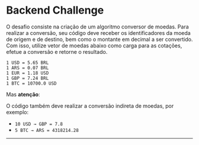 # Backend Challenge

O desafio consiste na criação de um algoritmo conversor de moedas. Para realizar a conversão, seu código deve receber os identificadores da moeda de origem e de destino, bem como o montante em decimal a ser convertido. Com isso, utilize vetor de moedas abaixo como carga para as cotações, efetue a conversão e retorne o resultado.

```
1 USD = 5.65 BRL
1 ARS = 0.07 BRL
1 EUR = 1.18 USD
1 GBP = 7.24 BRL
1 BTC = 10700.0 USD
```

Mas **atenção**:

O código também deve realizar a conversão indireta de moedas, por exemplo:

- `10 USD → GBP = 7.8`
- `5 BTC → ARS = 4318214.28`

---
